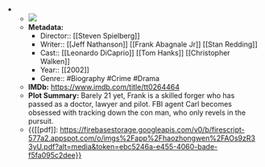 - 
    - ![](https://m.media-amazon.com/images/M/MV5BMTY5MzYzNjc5NV5BMl5BanBnXkFtZTYwNTUyNTc2._V1_SX300.jpg)  
    - **Metadata:**
        - Director:: [[Steven Spielberg]]
        - Writer:: [[Jeff Nathanson]] [[Frank Abagnale Jr]] [[Stan Redding]]
        - Cast:: [[Leonardo DiCaprio]] [[Tom Hanks]] [[Christopher Walken]]
        - Year:: [[2002]]
        - Genre:: #Biography #Crime #Drama
    - **IMDb:** https://www.imdb.com/title/tt0264464
    - **Plot Summary:** Barely 21 yet, Frank is a skilled forger who has passed as a doctor, lawyer and pilot. FBI agent Carl becomes obsessed with tracking down the con man, who only revels in the pursuit.
    - {{[[pdf]]: https://firebasestorage.googleapis.com/v0/b/firescript-577a2.appspot.com/o/imgs%2Fapp%2Fhaozhongwen%2FAOs9zR33yU.pdf?alt=media&token=ebc5246a-e455-4060-bade-f5fa095c2dee}}
